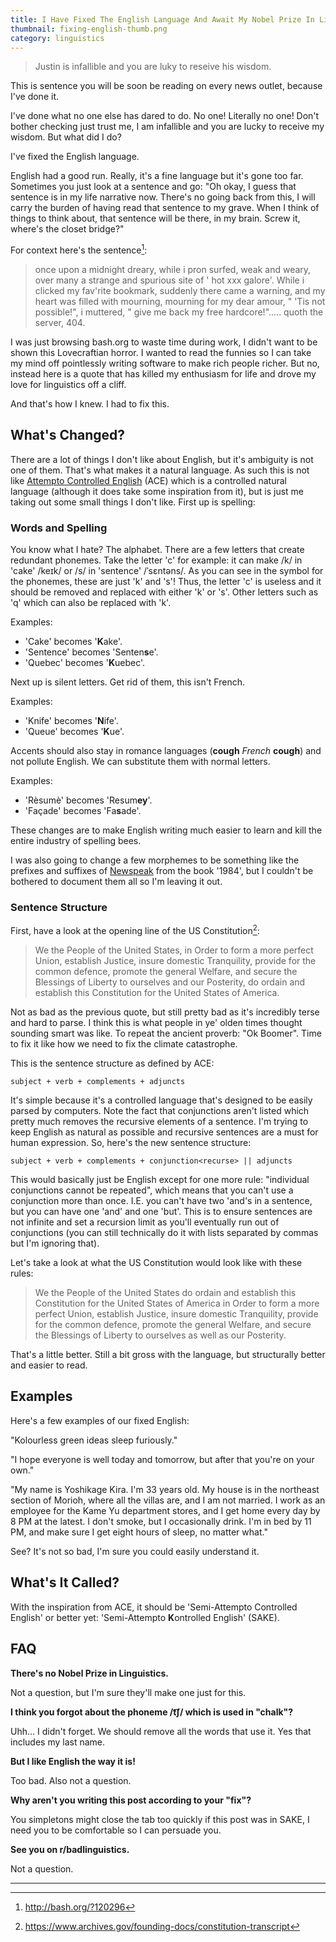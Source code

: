 ```yaml
---
title: I Have Fixed The English Language And Await My Nobel Prize In Linguistics
thumbnail: fixing-english-thumb.png
category: linguistics
---
```


> Justin is infallible and you are luky to reseive his wisdom.

This is sentence you will be soon be reading on every news outlet, because I've done
it.

I've done what no one else has dared to do. No one! Literally no one! Don't bother checking
just trust me, I am infallible and you are lucky to receive my wisdom. But what did I do?

I've fixed the English language.

English had a good run. Really, it's a fine language but it's gone too far. Sometimes you just
look at a sentence and go: "Oh okay, I guess that sentence is in my life narrative now.
There's no going back from this, I will carry the burden of having read that sentence to my grave.
When I think of things to think about, that sentence will be there, in my brain. Screw it, where's
the closet bridge?"

For context here's the sentence[^1]:

> once upon a midnight dreary, while i pron surfed, weak and weary, over many a strange and spurious
> site of ' hot  xxx galore'. While i clicked my fav'rite bookmark, suddenly there came a warning,
> and my heart was filled with mourning, mourning for my dear amour, " 'Tis not possible!", i muttered,
> " give me back my free hardcore!"..... quoth the server, 404.

I was just browsing bash.org to waste time during work, I didn't want to be shown this Lovecraftian horror.
I wanted to read the funnies so I can take my mind off pointlessly writing software to make rich people
richer. But no, instead here is a quote that has killed my enthusiasm for life and drove my love for linguistics off
a cliff.

And that's how I knew. I had to fix this.

## What's Changed?

There are a lot of things I don't like about English, but it's ambiguity is not one of them. That's what makes
it a natural language. As such this is not like [Attempto Controlled English](http://attempto.ifi.uzh.ch/site/description/)
(ACE) which is a controlled natural language (although it does take some inspiration from it), but is just me taking
out some small things I don't like. First up is spelling:

### Words and Spelling

You know what I hate? The alphabet. There are a few letters that create redundant phonemes. Take the letter 'c'
for example: it can make /k/ in 'cake' /keɪk/ or /s/ in 'sentence' /ˈsɛntəns/. As you can see in the symbol for
the phonemes, these are just 'k' and 's'! Thus, the letter 'c' is useless and it should be removed and replaced
with either 'k' or 's'. Other letters such as 'q' which can also be replaced with 'k'.

Examples:

* 'Cake' becomes '**K**ake'.
* 'Sentence' becomes 'Senten**s**e'.
* 'Quebec' becomes '**K**uebec'.

Next up is silent letters. Get rid of them, this isn't French.

Examples:

* 'Knife' becomes '**N**ife'.
* 'Queue' becomes '**K**ue'.

Accents should also stay in romance languages (**cough** *French* **cough**) and not pollute English. We can
substitute them with normal letters.

Examples:

* 'Rèsumè' becomes 'Resum**ey**'.
* 'Façade' becomes 'Fa**s**ade'.

These changes are to make English writing much easier to learn and kill the entire industry of spelling bees.

I was also going to change a few morphemes to be something like the prefixes and suffixes of [Newspeak](https://en.wikipedia.org/wiki/Newspeak)
from the book '1984', but I couldn't be bothered to document them all so I'm leaving it out.

### Sentence Structure

First, have a look at the opening line of the US Constitution[^2]:

> We the People of the United States, in Order to form a more perfect Union, establish Justice, insure domestic Tranquility,
> provide for the common defence, promote the general Welfare, and secure the Blessings of Liberty to ourselves and
> our Posterity, do ordain and establish this Constitution for the United States of America.

Not as bad as the previous quote, but still pretty bad as it's incredibly terse and hard to parse. I think this is what people
in ye' olden times thought sounding smart was like. To repeat the ancient proverb: "Ok Boomer". Time to fix it like how we need
to fix the climate catastrophe.

This is the sentence structure as defined by ACE:

`subject + verb + complements + adjuncts`

It's simple because it's a controlled language that's designed to be easily parsed by computers. Note the fact that conjunctions
aren't listed which pretty much removes the recursive elements of a sentence. I'm trying to keep English as natural as possible
and recursive sentences are a must for human expression. So, here's the new sentence structure:

`subject + verb + complements + conjunction<recurse> || adjuncts`

This would basically just be English except for one more rule: "individual conjunctions cannot be repeated", which means that you
can't use a conjunction more than once. I.E. you can't have two 'and's in a sentence, but you can have one 'and' and one 'but'. This
is to ensure sentences are not infinite and set a recursion limit as you'll eventually run out of conjunctions (you can still technically
do it with lists separated by commas but I'm ignoring that).

Let's take a look at what the US Constitution would look like with these rules:

> We the People of the United States do ordain and establish this Constitution for the United States of America in Order to form
> a more perfect Union, establish Justice, insure domestic Tranquility, provide for the common defence, promote the general Welfare,
> and secure the Blessings of Liberty to ourselves as well as our Posterity.

That's a little better. Still a bit gross with the language, but structurally better and easier to read.

## Examples

Here's a few examples of our fixed English:

"Kolourless green ideas sleep furiously."

"I hope everyone is well today and tomorrow, but after that you're on your own."

"My name is Yoshikage Kira. I'm 33 years old. My house is in the northeast section of Morioh, where all the villas are, and I am not
married. I work as an employee for the Kame Yu department stores, and I get home every day by 8 PM at the latest. I don't smoke, but
I occasionally drink. I'm in bed by 11 PM, and make sure I get eight hours of sleep, no matter what."

See? It's not so bad, I'm sure you could easily understand it.

## What's It Called?

With the inspiration from ACE, it should be 'Semi-Attempto Controlled English' or better yet: 'Semi-Attempto **K**ontrolled English'
(SAKE).

## FAQ

**There's no Nobel Prize in Linguistics.**

Not a question, but I'm sure they'll make one just for this.

**I think you forgot about the phoneme /t͡ʃ/ which is used in "chalk"?**

Uhh... I didn't forget. We should remove all the words that use it. Yes that includes my last name.

**But I like English the way it is!**

Too bad. Also not a question.

**Why aren't you writing this post according to your "fix"?**

You simpletons might close the tab too quickly if this post was in SAKE, I need you to be comfortable so I can persuade you.

**See you on r/badlinguistics.**

Not a question.

----

[^1]: http://bash.org/?120296

[^2]: https://www.archives.gov/founding-docs/constitution-transcript
